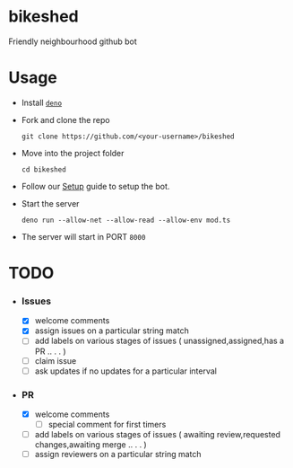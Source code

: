 # bikeshed

Friendly neighbourhood github bot

# Usage

- Install [`deno`](https://deno.land/#installation)

- Fork and clone the repo

  ```
  git clone https://github.com/<your-username>/bikeshed
  ```

- Move into the project folder

  ```
  cd bikeshed
  ```

- Follow our [Setup](https://github.com/daemon1024/bikeshed/blob/main/SETUP.md)
  guide to setup the bot.

- Start the server

  ```
  deno run --allow-net --allow-read --allow-env mod.ts
  ```

- The server will start in PORT `8000`

# TODO

- ### Issues
  - [x] welcome comments
  - [x] assign issues on a particular string match
  - [ ] add labels on various stages of issues ( unassigned,assigned,has a PR ..
    . . )
  - [ ] claim issue
  - [ ] ask updates if no updates for a particular interval
- ### PR
  - [x] welcome comments
    - [ ] special comment for first timers
  - [ ] add labels on various stages of issues ( awaiting review,requested
    changes,awaiting merge .. . . )
  - [ ] assign reviewers on a particular string match
